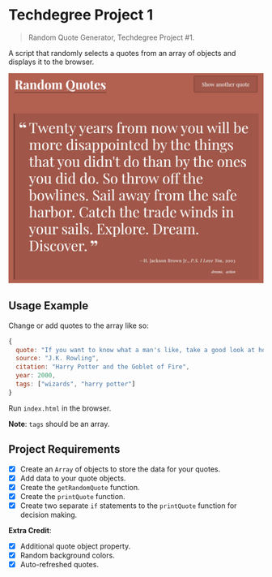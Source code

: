 # Techdegree Project 1
> Random Quote Generator, Techdegree Project #1.

A script that randomly selects a quotes from an array of objects and displays it to the browser.

![](gif.gif)

## Usage Example
Change or add quotes to the array like so:

```javascript
{
  quote: "If you want to know what a man's like, take a good look at how he treats his inferiors, not his equals.",
  source: "J.K. Rowling",
  citation: "Harry Potter and the Goblet of Fire",
  year: 2000,
  tags: ["wizards", "harry potter"]
}
```

Run `index.html` in the browser.

**Note**: `tags` should be an array.

## Project Requirements

- [X] Create an `Array` of objects to store the data for your quotes.
- [X] Add data to your quote objects.
- [X] Create the `getRandomQuote` function.
- [X] Create the `printQuote` function.
- [X] Create two separate `if` statements to the `printQuote` function for decision making.

**Extra Credit**:

- [X] Additional quote object property.
- [X] Random background colors.
- [X] Auto-refreshed quotes.

